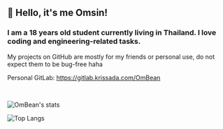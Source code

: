 ## 👋 Hello, it's me Omsin!
### I am a 18 years old student currently living in Thailand. I love coding and engineering-related tasks.
My projects on GitHub are mostly for my friends or personal use, do not expect them to be bug-free haha

Personal GitLab: https://gitlab.krissada.com/OmBean

<br>

![OmBean's stats](https://github-readme-stats.vercel.app/api?username=OmsinKrissada&show_icons=true&theme=react&hide_border=true)

![Top Langs](https://github-readme-stats.vercel.app/api/top-langs/?username=OmsinKrissada&layout=compact&theme=react&hide_border=true)
